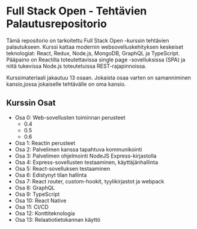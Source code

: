 # Full Stack Open - Tehtävien Palautusrepositorio
Tämä repositorio on tarkoitettu Full Stack Open -kurssin tehtävien palautukseen. Kurssi kattaa modernin websovelluskehityksen keskeiset teknologiat: React, Redux, Node.js, MongoDB, GraphQL ja TypeScript. Pääpaino on Reactilla toteutettavissa single page -sovelluksissa (SPA) ja niitä tukevissa Node.js toteutetuissa REST-rajapinnoissa.

Kurssimateriaali jakautuu 13 osaan. Jokaista osaa varten on samanniminen kansio,jossa jokaiselle tehtävälle on oma kansio.

## Kurssin Osat
* Osa 0: Web-sovellusten toiminnan perusteet
  * 0.4
  * 0.5
  * 0.6
* Osa 1: Reactin perusteet
* Osa 2: Palvelimen kanssa tapahtuva kommunikointi
* Osa 3: Palvelimen ohjelmointi NodeJS Express-kirjastolla
* Osa 4: Express-sovellusten testaaminen, käyttäjänhallinta
* Osa 5: React-sovelluksen testaaminen
* Osa 6: Edistynyt tilan hallinta
* Osa 7: React router, custom-hookit, tyylikirjastot ja webpack
* Osa 8: GraphQL
* Osa 9: TypeScript
* Osa 10: React Native
* Osa 11: CI/CD
* Osa 12: Konttiteknologia
* Osa 13: Relaatiotietokannan käyttö
